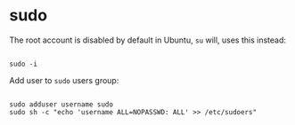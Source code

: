 # sudo

The root account is disabled by default in Ubuntu, `su` will, uses this instead:

```shell

sudo -i  

```

Add user to `sudo` users group:

```shell

sudo adduser username sudo
sudo sh -c "echo 'username ALL=NOPASSWD: ALL' >> /etc/sudoers"

```